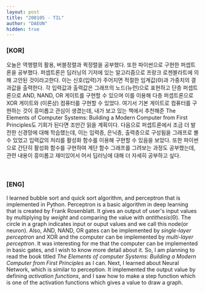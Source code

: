 ```yaml
---
layout: post
title: "200105 - TIL"
author: "DAEUN"
hidden: true
---
```


### [KOR]
오늘은 역행렬의 활용, 버블정렬과 퀵정렬을 공부했다. 또한 파이썬으로 구현한 퍼셉트론을 공부했다.
퍼셉트론은 딥러닝의 기저에 있는 알고리즘으로 프랑크 로젠블라트에 의해 고안된 것이라고한다. 이는 신호(입력)가 주어지면 적절한 임계값(&Theta;)과 가중치의 결과값을 출력한다. 각 입력값과 출력값은 그래프의 노드(뉴런)으로 표현하고 단층 퍼셉트론으로 AND, NAND, OR 게이트를 구현할 수 있으며 이를 이용해 다층 퍼셉트론으로 XOR 게이트와 (이론상) 컴퓨터를 구현할 수 있었다. 여기서 기본 게이트로 컴퓨터를 구현하는 것이 흥미롭고 관심이 생겼는데, 내가 보고 있는 책에서 추천해준 The Elements of Computer Systems: Building a Modern Computer from First Principles도 기회가 된다면 조만간 읽을 계획이다. 다음으로 퍼셉트론에서 조금 더 발전한 신경망에 대해 학습했는데, 이는 입력층, 은닉층, 출력층으로 구성됨을 그래프로 볼 수 있었고 입력값의 처리를 활성화 함수를 이용해 구현할 수 있음을 보았다. 또한 파이썬으로 간단히 활성화 함수를 구현하여 계단 함수 그래프를 그려보는 과정도 공부했는데, 관련 내용이 흥미롭고 재미있어서 어서 딥러닝에 대해 더 자세히 공부하고 싶다.
<br><br><br>
### [ENG]
I learned bubble sort and quick sort algorithm, and perceptron that is implemented in Python.
Perceptron is a basic algorithm in deep learning that is created by Frank Rosenblatt. It gives an output of user's input values by multiplying by _weight_ and comparing the value with _antithesis_(&Theta;). The circle in a graph indicates input or ouput values and we call this node(or neuron). Also, AND, NAND, OR gates can be implemented by _single-layer perceptron_ and XOR and the computer can be implemented by _multi-layer perceptron_. It was interesting for me that the computer can be implemented in basic gates, and I wish to know more detail about it. So, I am planning to read the book titled _The Elements of computer Systems: Building a Modern Computer from First Principles_ as I can. Next, I learned about Neural Network, which is similar to perception. It implemented the output value by defining _activation functions_, and I saw how to make a step function which is one of the activation functions which gives a value to draw a graph.